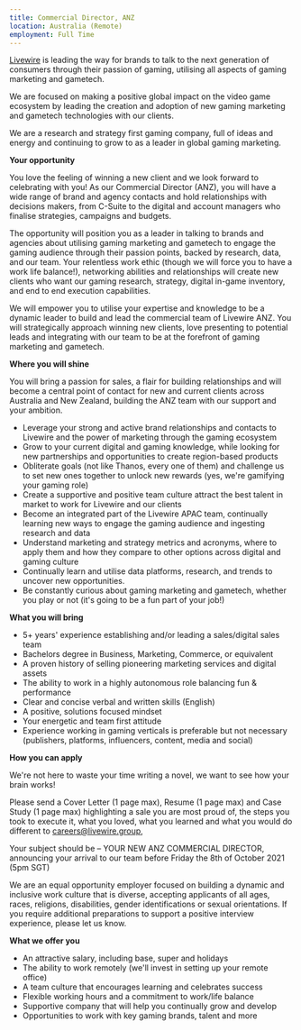 ```yaml
---
title: Commercial Director, ANZ
location: Australia (Remote)
employment: Full Time
---
```

[Livewire](https://livewire.group/) is leading the way for brands to talk to the next generation of consumers through their passion of gaming, utilising all aspects of gaming marketing and gametech.

We are focused on making a positive global impact on the video game ecosystem by leading the creation and adoption of new gaming marketing and gametech technologies with our clients.

We are a research and strategy first gaming company, full of ideas and energy and continuing to grow to as a leader in global gaming marketing.

**Your opportunity**

You love the feeling of winning a new client and we look forward to celebrating with you! As our Commercial Director (ANZ), you will have a wide range of brand and agency contacts and hold relationships with decisions makers, from C-Suite to the digital and account managers who finalise strategies, campaigns and budgets.

The opportunity will position you as a leader in talking to brands and agencies about utilising gaming marketing and gametech to engage the gaming audience through their passion points, backed by research, data, and our team. Your relentless work ethic (though we will force you to have a work life balance!), networking abilities and relationships will create new clients who want our gaming research, strategy, digital in-game inventory, and end to end execution capabilities.

We will empower you to utilise your expertise and knowledge to be a dynamic leader to build and lead the commercial team of Livewire ANZ. You will strategically approach winning new clients, love presenting to potential leads and integrating with our team to be at the forefront of gaming marketing and gametech.

**Where you will shine**

You will bring a passion for sales, a flair for building relationships and will become a central point of contact for new and current clients across Australia and New Zealand, building the ANZ team with our support and your ambition.

* Leverage your strong and active brand relationships and contacts to Livewire and the power of marketing through the gaming ecosystem
* Grow to your current digital and gaming knowledge, while looking for new partnerships and opportunities to create region-based products
* Obliterate goals (not like Thanos, every one of them) and challenge us to set new ones together to unlock new rewards (yes, we're gamifying your gaming role)
* Create a supportive and positive team culture attract the best talent in market to work for Livewire and our clients
* Become an integrated part of the Livewire APAC team, continually learning new ways to engage the gaming audience and ingesting research and data
* Understand marketing and strategy metrics and acronyms, where to apply them and how they compare to other options across digital and gaming culture
* Continually learn and utilise data platforms, research, and trends to uncover new opportunities.
* Be constantly curious about gaming marketing and gametech, whether you play or not (it's going to be a fun part of your job!)

**What you will bring**

* 5+ years' experience establishing and/or leading a sales/digital sales team
* Bachelors degree in Business, Marketing, Commerce, or equivalent
* A proven history of selling pioneering marketing services and digital assets
* The ability to work in a highly autonomous role balancing fun & performance
* Clear and concise verbal and written skills (English)
* A positive, solutions focused mindset
* Your energetic and team first attitude
* Experience working in gaming verticals is preferable but not necessary (publishers, platforms, influencers, content, media and social)

**How you can apply**

We're not here to waste your time writing a novel, we want to see how your brain works!

Please send a Cover Letter (1 page max), Resume (1 page max) and Case Study (1 page max) highlighting a sale you are most proud of, the steps you took to execute it, what you loved, what you learned and what you would do different to [careers@livewire.group](mailto:careers@livewire.group),

Your subject should be – YOUR NEW ANZ COMMERCIAL DIRECTOR, announcing your arrival to our team before Friday the 8th of October 2021 (5pm SGT)

We are an equal opportunity employer focused on building a dynamic and inclusive work culture that is diverse, accepting applicants of all ages, races, religions, disabilities, gender identifications or sexual orientations. If you require additional preparations to support a positive interview experience, please let us know.

**What we offer you**

* An attractive salary, including base, super and holidays
* The ability to work remotely (we'll invest in setting up your remote office)
* A team culture that encourages learning and celebrates success
* Flexible working hours and a commitment to work/life balance
* Supportive company that will help you continually grow and develop
* Opportunities to work with key gaming brands, talent and more